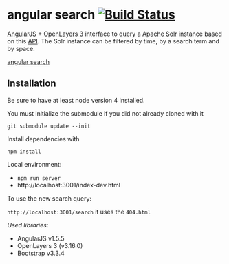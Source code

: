 angular search [![Build Status](https://travis-ci.org/terranodo/angular-search.svg?branch=master)](https://travis-ci.org/terranodo/angular-search)
====

[AngularJS](https://angularjs.org/) + [OpenLayers 3](http://openlayers.org/) interface to query a [Apache Solr](http://lucene.apache.org/solr/) instance based on this [API](http://54.158.101.33:8080/bopws/swagger/#/default).
The Solr instance can be filtered by time, by a search term and by space.

[angular search](http://terranodo.io/angular-search)

Installation
---
Be sure to have at least node version 4 installed.

You must initialize the submodule if you did not already cloned with it

`git submodule update --init`

Install dependencies with

`npm install`

Local environment:
- `npm run server`
- http://localhost:3001/index-dev.html

To use the new search query:

`http://localhost:3001/search`
it uses the `404.html`

_Used libraries_:
* AngularJS v1.5.5
* OpenLayers 3 (v3.16.0)
* Bootstrap v3.3.4
